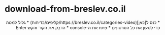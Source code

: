 # download-from-breslev.co.il

<div dir="rtl">
* כנס ל[כאן](https://breslev.co.il/categories-video/קליפים/בדיחות)
* גלול למטה כדי לטעון את כל הסרטונים
* פתח את ה-console
* הדבק את הקוד והקש Enter
</div>
